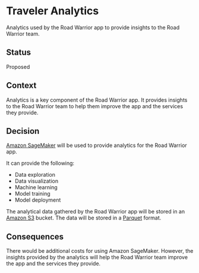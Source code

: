 # Traveler Analytics

Analytics used by the Road Warrior app to provide insights to the Road Warrior team.

## Status

Proposed

## Context

Analytics is a key component of the Road Warrior app. It provides insights to the Road Warrior team to help them improve the app and the services they provide.

## Decision

[Amazon SageMaker](https://aws.amazon.com/sagemaker/) will be used to provide analytics for the Road Warrior app.

It can provide the following:

* Data exploration
* Data visualization
* Machine learning
* Model training
* Model deployment

The analytical data gathered by the Road Warrior app will be stored in an [Amazon S3](https://aws.amazon.com/s3/) bucket. The data will be stored in a [Parquet](https://parquet.apache.org/) format.

## Consequences

There would be additional costs for using Amazon SageMaker. However, the insights provided by the analytics will help the Road Warrior team improve the app and the services they provide.
